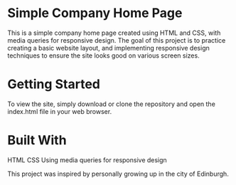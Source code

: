 Simple Company Home Page
=========================

This is a simple company home page created using HTML and CSS, with media queries for responsive design. The goal of this project is to practice creating a basic website layout, and implementing responsive design techniques to ensure the site looks good on various screen sizes.

Getting Started
===============
To view the site, simply download or clone the repository and open the index.html file in your web browser.

Built With
======
HTML
CSS
Using media queries for responsive design

This project was inspired by personally growing up in the city of Edinburgh.
